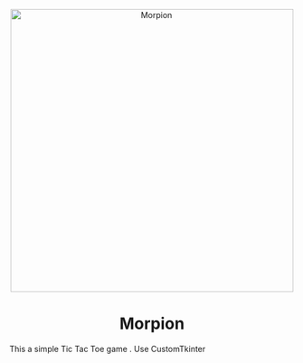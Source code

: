 <p align="center">
  <img alt="Morpion" src="https://github.com/user-attachments/assets/e7dfe1d2-5e4a-4848-88aa-4e2c8468de09" width="500px" />
  <h1 align="center">Morpion</h1>
</p>

This a simple Tic Tac Toe game . Use CustomTkinter
